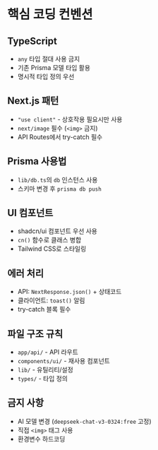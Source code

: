 # 핵심 코딩 컨벤션

## TypeScript
- `any` 타입 절대 사용 금지
- 기존 Prisma 모델 타입 활용  
- 명시적 타입 정의 우선

## Next.js 패턴
- `"use client"` - 상호작용 필요시만 사용
- `next/image` 필수 (`<img>` 금지)
- API Routes에서 try-catch 필수

## Prisma 사용법  
- `lib/db.ts`의 `db` 인스턴스 사용
- 스키마 변경 후 `prisma db push`

## UI 컴포넌트
- shadcn/ui 컴포넌트 우선 사용
- `cn()` 함수로 클래스 병합
- Tailwind CSS로 스타일링

## 에러 처리
- API: `NextResponse.json()` + 상태코드
- 클라이언트: `toast()` 알림
- try-catch 블록 필수

## 파일 구조 규칙
- `app/api/` - API 라우트
- `components/ui/` - 재사용 컴포넌트  
- `lib/` - 유틸리티/설정
- `types/` - 타입 정의

## 금지 사항
- AI 모델 변경 (`deepseek-chat-v3-0324:free` 고정)
- 직접 `<img>` 태그 사용
- 환경변수 하드코딩